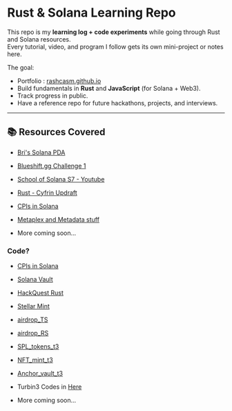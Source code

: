 # Rust & Solana Learning Repo  

This repo is my **learning log + code experiments** while going through Rust and Solana resources.  
Every tutorial, video, and program I follow gets its own mini-project or notes here.  

The goal:  
- Portfolio : [rashcasm.github.io](https://rashcasm.github.io)
- Build fundamentals in **Rust** and **JavaScript** (for Solana + Web3).  
- Track progress in public.  
- Have a reference repo for future hackathons, projects, and interviews.  

---

## 📚 Resources Covered  

- [Bri's Solana PDA](https://youtu.be/FpmcNpQf7aE?si=FXwvAy13rk4CLI8j)  
- [Blueshift.gg Challenge 1](https://learn.blueshift.gg/en/challenges/anchor-vault)  
- [School of Solana S7 - Youtube](https://www.youtube.com/playlist?list=PLzUrW5H8-hDfyd0xu7gc8ZMmzBg8k_dz2) 
- [Rust - Cyfrin Updraft](https://updraft.cyfrin.io/courses/rust-programming-basics)
- [CPIs in Solana](https://www.youtube.com/watch?v=wSRviwBG3zo&list=PLzUrW5H8-hDfyd0xu7gc8ZMmzBg8k_dz2&index=4)

- [Metaplex and Metadata stuff](https://developers.metaplex.com/token-metadata)

- More coming soon...  

### Code?
- [CPIs in Solana](https://github.com/rashcasm/cross-program-invo-solana)
- [Solana Vault](https://github.com/rashcasm/Solana_vault_v1)
- [HackQuest Rust](https://github.com/rashcasm/Hackq_rust)
- [Stellar Mint](https://github.com/rashcasm/nft_seq_min_stellar)
- [airdrop_TS](https://github.com/rashcasm/Q4_25_Builder_Rashmin/tree/main/airdrop)
- [airdrop_RS](https://github.com/rashcasm/Q4_25_Builder_Rashmin/tree/main/airdrop2)
- [SPL_tokens_t3](https://github.com/rashcasm/Q4_25_Builder_Rashmin/tree/main/solana-starter/ts/cluster1)
- [NFT_mint_t3](https://github.com/rashcasm/Q4_25_Builder_Rashmin/tree/main/solana-starter/ts/cluster1)
- [Anchor_vault_t3](https://github.com/rashcasm/Q4_25_Builder_Rashmin/tree/main/anchor-vault-starter-q4-25)
- Turbin3 Codes in [Here](https://github.com/rashcasm/Q4_25_Builder_Rashmin)

- More coming soon...  



